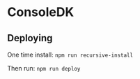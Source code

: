 # ConsoleDK

## Deploying

One time install: `npm run recursive-install`

Then run: `npm run deploy`
